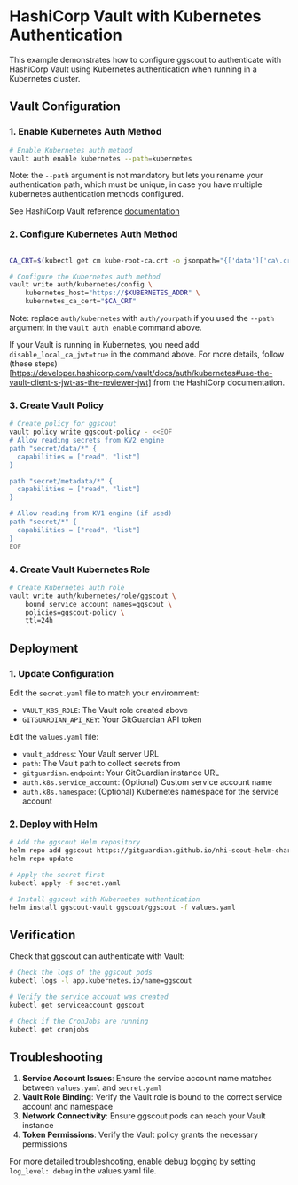 # HashiCorp Vault with Kubernetes Authentication

This example demonstrates how to configure ggscout to authenticate with HashiCorp Vault using Kubernetes authentication when running in a Kubernetes cluster.

## Vault Configuration

### 1. Enable Kubernetes Auth Method

```bash
# Enable Kubernetes auth method
vault auth enable kubernetes --path=kubernetes
```

Note: the `--path` argument is not mandatory but lets you rename your authentication path, which must be unique, in case you have multiple kubernetes authentication methods configured.

See HashiCorp Vault reference [documentation](https://developer.hashicorp.com/vault/docs/auth/kubernetes#configuration)

### 2. Configure Kubernetes Auth Method

```bash

CA_CRT=$(kubectl get cm kube-root-ca.crt -o jsonpath="{['data']['ca\.crt']}")

# Configure the Kubernetes auth method
vault write auth/kubernetes/config \
    kubernetes_host="https://$KUBERNETES_ADDR" \
    kubernetes_ca_cert="$CA_CRT"
```

Note: replace `auth/kubernetes` with `auth/yourpath` if you used the `--path` argument in the `vault auth enable` command above.

If your Vault is running in Kubernetes, you need add `disable_local_ca_jwt=true` in the command above. For more details, follow (these steps)[https://developer.hashicorp.com/vault/docs/auth/kubernetes#use-the-vault-client-s-jwt-as-the-reviewer-jwt] from the HashiCorp documentation.


### 3. Create Vault Policy

```bash
# Create policy for ggscout
vault policy write ggscout-policy - <<EOF
# Allow reading secrets from KV2 engine
path "secret/data/*" {
  capabilities = ["read", "list"]
}

path "secret/metadata/*" {
  capabilities = ["read", "list"]
}

# Allow reading from KV1 engine (if used)
path "secret/*" {
  capabilities = ["read", "list"]
}
EOF
```

### 4. Create Vault Kubernetes Role

```bash
# Create Kubernetes auth role
vault write auth/kubernetes/role/ggscout \
    bound_service_account_names=ggscout \
    policies=ggscout-policy \
    ttl=24h
```


## Deployment

### 1. Update Configuration

Edit the `secret.yaml` file to match your environment:

- `VAULT_K8S_ROLE`: The Vault role created above
- `GITGUARDIAN_API_KEY`: Your GitGuardian API token

Edit the `values.yaml` file:

- `vault_address`: Your Vault server URL
- `path`: The Vault path to collect secrets from
- `gitguardian.endpoint`: Your GitGuardian instance URL
- `auth.k8s.service_account`: (Optional) Custom service account name
- `auth.k8s.namespace`: (Optional) Kubernetes namespace for the service account

### 2. Deploy with Helm

```bash
# Add the ggscout Helm repository
helm repo add ggscout https://gitguardian.github.io/nhi-scout-helm-charts
helm repo update

# Apply the secret first
kubectl apply -f secret.yaml

# Install ggscout with Kubernetes authentication
helm install ggscout-vault ggscout/ggscout -f values.yaml
```

## Verification

Check that ggscout can authenticate with Vault:

```bash
# Check the logs of the ggscout pods
kubectl logs -l app.kubernetes.io/name=ggscout

# Verify the service account was created
kubectl get serviceaccount ggscout

# Check if the CronJobs are running
kubectl get cronjobs
```

## Troubleshooting

1. **Service Account Issues**: Ensure the service account name matches between `values.yaml` and `secret.yaml`
2. **Vault Role Binding**: Verify the Vault role is bound to the correct service account and namespace
3. **Network Connectivity**: Ensure ggscout pods can reach your Vault instance
4. **Token Permissions**: Verify the Vault policy grants the necessary permissions

For more detailed troubleshooting, enable debug logging by setting `log_level: debug` in the values.yaml file.
